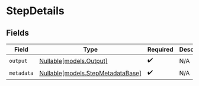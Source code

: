 # StepDetails


## Fields

| Field                                                              | Type                                                               | Required                                                           | Description                                                        |
| ------------------------------------------------------------------ | ------------------------------------------------------------------ | ------------------------------------------------------------------ | ------------------------------------------------------------------ |
| `output`                                                           | [Nullable[models.Output]](../models/output.md)                     | :heavy_check_mark:                                                 | N/A                                                                |
| `metadata`                                                         | [Nullable[models.StepMetadataBase]](../models/stepmetadatabase.md) | :heavy_check_mark:                                                 | N/A                                                                |